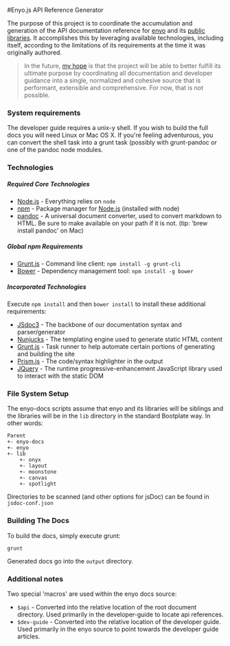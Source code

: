 
#Enyo.js API Reference Generator

The purpose of this project is to coordinate the accumulation and generation of the API documentation reference for [enyo](https://github.com/enyojs/enyo) and its [public libraries](https://github.com/enyojs). It accomplishes this by leveraging available technologies, including itself, according to the limitations of its requirements at the time it was originally authored.

> In the future, [my hope](https://github.com/clinuz) is that the project will be able to better fulfill its ultimate purpose by coordinating all documentation and developer guidance into a single, normalized and cohesive source that is performant, extensible and comprehensive. For now, that is not possible.

### System requirements

The developer guide requires a unix-y shell. If you wish to build the full docs you will need Linux or Mac OS X. If you're feeling adventurous, you can convert the shell task into a grunt task (possibly with grunt-pandoc or one of the pandoc node modules.

### Technologies

##### Required Core Technologies

- [Node.js](http://nodejs.org/) - Everything relies on `node`
- [npm](https://www.npmjs.org/) - Package manager for [Node.js](http://nodejs.org) (installed with node)
- [pandoc](http://johnmacfarlane.net/pandoc/) - A universal document converter, used to convert markdown to HTML. Be sure to make available on your path if it is not. (tip: 'brew install pandoc' on Mac)

##### Global npm Requirements

- [Grunt.js](http://gruntjs.com/) - Command line client: `npm install -g grunt-cli`
- [Bower](http://bower.io/) - Dependency management tool: `npm install -g bower`

##### Incorporated Technologies

Execute `npm install` and then `bower install` to install these additional requirements:

- [JSdoc3](http://usejsdoc.org) - The backbone of our documentation syntax and parser/generator
- [Nunjucks](http://mozilla.github.io/nunjucks/) - The templating engine used to generate static HTML content
- [Grunt.js](http://gruntjs.com/) - Task runner to help automate certain portions of generating and building the site
- [Prism.js](http://prismjs.com/) - The code/syntax highlighter in the output
- [JQuery](http://jquery.com/) - The runtime progressive-enhancement JavaScript library used to interact with the static DOM

### File System Setup

The enyo-docs scripts assume that enyo and its libraries will be siblings and the libraries will be in the `lib` directory in the standard Bootplate way. In other words:

```
Parent
+- enyo-docs
+- enyo
+- lib
	+- onyx
	+- layout
	+- moonstone
	+- canvas
	+- spotlight
```

Directories to be scanned (and other options for jsDoc) can be found in `jsdoc-conf.json`

### Building The Docs

To build the docs, simply execute grunt:

```
grunt
```

Generated docs go into the `output` directory.

### Additional notes

Two special 'macros' are used within the enyo docs source:

* `$api` - Converted into the relative location of the root document directory. Used primarily in the developer-guide to locate api references.
* `$dev-guide` - Converted into the relative location of the developer guide. Used primarily in the enyo source to point towards the developer guide articles.

